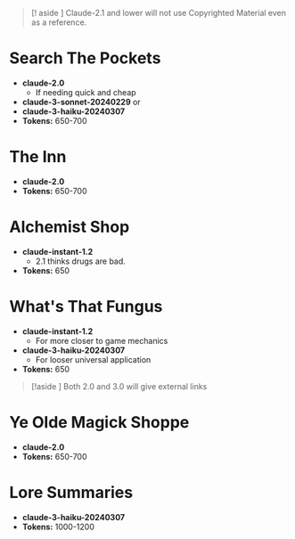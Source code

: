 >[! aside ] 
>Claude-2.1 and lower will not use Copyrighted Material even as a reference.

# Search The Pockets
- **claude-2.0** 
	- If needing quick and cheap
- **claude-3-sonnet-20240229**
or
- **claude-3-haiku-20240307**
- **Tokens:** 650-700 

# The Inn
- **claude-2.0**
- **Tokens:** 650-700

# Alchemist Shop
- **claude-instant-1.2**
	- 2.1 thinks drugs are bad.
- **Tokens:** 650

# What's That Fungus
- **claude-instant-1.2**
	- For more closer to game mechanics
- **claude-3-haiku-20240307**
	- For looser universal application
- **Tokens:** 650

>[!aside ]
>Both 2.0 and 3.0 will give external links

# Ye Olde Magick Shoppe
- **claude-2.0**
- **Tokens:** 650-700

# Lore Summaries
- **claude-3-haiku-20240307**
- **Tokens:** 1000-1200